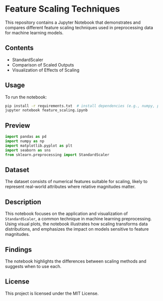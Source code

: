 # Feature Scaling Techniques

This repository contains a Jupyter Notebook that demonstrates and compares different feature scaling techniques used in preprocessing data for machine learning models.

## Contents

* StandardScaler
* Comparison of Scaled Outputs
* Visualization of Effects of Scaling

## Usage

To run the notebook:

```bash
pip install -r requirements.txt  # install dependencies (e.g., numpy, pandas, matplotlib, scikit-learn)
jupyter notebook feature_scaling.ipynb
```

## Preview

```python
import pandas as pd
import numpy as np
import matplotlib.pyplot as plt
import seaborn as sns
from sklearn.preprocessing import StandardScaler
```

## Dataset

The dataset consists of numerical features suitable for scaling, likely to represent real-world attributes where relative magnitudes matter.

## Description

This notebook focuses on the application and visualization of `StandardScaler`, a common technique in machine learning preprocessing. Using visual plots, the notebook illustrates how scaling transforms data distributions, and emphasizes the impact on models sensitive to feature magnitudes.

## Findings

The notebook highlights the differences between scaling methods and suggests when to use each.

## License

This project is licensed under the MIT License.
